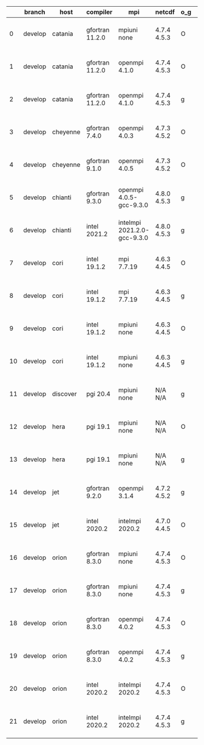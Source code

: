 |    | branch   | host     | compiler        | mpi                         | netcdf      | o_g   | os     | build   | u_pass   | u_fail   | s_pass   | s_fail   | e_pass   | e_fail   | nuopc_pass   | nuopc_fail   | artifacts_hash                                                                                                                                                        | modified                  |
|----|----------|----------|-----------------|-----------------------------|-------------|-------|--------|---------|----------|----------|----------|----------|----------|----------|--------------|--------------|-----------------------------------------------------------------------------------------------------------------------------------------------------------------------|---------------------------|
|  0 | develop  | catania  | gfortran 11.2.0 | mpiuni none                 | 4.7.4 4.5.3 | O     | Darwin | pass    | 12142    | 0        | 8        | 0        | 43       | 0        | 0            | 50           | [artifacts](https://github.com/esmf-org/esmf-test-artifacts/tree/fe61faadce89ac053503cc0d647d08767b341775/develop/catania/gfortran/11.2.0/O/mpiuni/none)              | 2022-06-06 09:19:00 -0600 |
|  1 | develop  | catania  | gfortran 11.2.0 | openmpi 4.1.0               | 4.7.4 4.5.3 | O     | Darwin | pass    | 13656    | 9        | 49       | 0        | 80       | 0        | 45           | 5            | [artifacts](https://github.com/esmf-org/esmf-test-artifacts/tree/e8cbb6484977a143d05213d4e06979c8cc7957d0/develop/catania/gfortran/11.2.0/O/openmpi/4.1.0)            | 2022-06-06 08:07:46 -0600 |
|  2 | develop  | catania  | gfortran 11.2.0 | openmpi 4.1.0               | 4.7.4 4.5.3 | g     | Darwin | pass    | 13656    | 9        | 49       | 0        | 80       | 0        | 45           | 5            | [artifacts](https://github.com/esmf-org/esmf-test-artifacts/tree/e5bcef45bbec3d2f07360b6f6a19a3c0b7676e39/develop/catania/gfortran/11.2.0/g/openmpi/4.1.0)            | 2022-06-06 10:35:07 -0600 |
|  3 | develop  | cheyenne | gfortran 7.4.0  | openmpi 4.0.3               | 4.7.3 4.5.2 | O     | Linux  | pass    | 13665    | 0        | 49       | 0        | 80       | 0        | 50           | 0            | [artifacts](https://github.com/esmf-org/esmf-test-artifacts/tree/74d22941257dd66c11515e2c05b45d025be7534b/develop/cheyenne/gfortran/7.4.0/O/openmpi/4.0.3)            | 2022-06-06 12:17:44 -0600 |
|  4 | develop  | cheyenne | gfortran 9.1.0  | openmpi 4.0.5               | 4.7.3 4.5.2 | O     | Linux  | pass    | 13665    | 0        | 49       | 0        | 80       | 0        | 50           | 0            | [artifacts](https://github.com/esmf-org/esmf-test-artifacts/tree/e4b282c302c7df2805a2e49354315e31ff41ec82/develop/cheyenne/gfortran/9.1.0/O/openmpi/4.0.5)            | 2022-06-06 12:20:19 -0600 |
|  5 | develop  | chianti  | gfortran 9.3.0  | openmpi 4.0.5-gcc-9.3.0     | 4.8.0 4.5.3 | g     | Linux  | pass    | 13665    | 0        | 49       | 0        | 80       | 0        | 50           | 0            | [artifacts](https://github.com/esmf-org/esmf-test-artifacts/tree/f85e948df1ad2ea830d2253aaefa5434da413962/develop/chianti/gfortran/9.3.0/g/openmpi/4.0.5-gcc-9.3.0)   | 2022-06-06 03:46:07 -0400 |
|  6 | develop  | chianti  | intel 2021.2    | intelmpi 2021.2.0-gcc-9.3.0 | 4.8.0 4.5.3 | g     | Linux  | pass    | 13665    | 0        | 49       | 0        | 80       | 0        | 50           | 0            | [artifacts](https://github.com/esmf-org/esmf-test-artifacts/tree/5461bb22bc29a76688e70056ec1dd0bf39eca76f/develop/chianti/intel/2021.2/g/intelmpi/2021.2.0-gcc-9.3.0) | 2022-06-06 04:43:24 -0400 |
|  7 | develop  | cori     | intel 19.1.2    | mpi 7.7.19                  | 4.6.3 4.4.5 | O     | Unicos | pass    | 13665    | 0        | 49       | 0        | 80       | 0        | 50           | 0            | [artifacts](https://github.com/esmf-org/esmf-test-artifacts/tree/5ae8728156926813bc520f0d5cbc1e2107d055af/develop/cori/intel/19.1.2/O/mpi/7.7.19)                     | 2022-06-06 09:12:15 -0700 |
|  8 | develop  | cori     | intel 19.1.2    | mpi 7.7.19                  | 4.6.3 4.4.5 | g     | Unicos | pass    | 13665    | 0        | 49       | 0        | 80       | 0        | 50           | 0            | [artifacts](https://github.com/esmf-org/esmf-test-artifacts/tree/253672acde8eb68b9f7d68ddf160f093391c388b/develop/cori/intel/19.1.2/g/mpi/7.7.19)                     | 2022-06-06 15:24:20 -0700 |
|  9 | develop  | cori     | intel 19.1.2    | mpiuni none                 | 4.6.3 4.4.5 | O     | Unicos | pass    | 12142    | 0        | 8        | 0        | 43       | 0        | 0            | 50           | [artifacts](https://github.com/esmf-org/esmf-test-artifacts/tree/922444293cb834b656ae1fb9a790fc2b2cc5f0c8/develop/cori/intel/19.1.2/O/mpiuni/none)                    | 2022-06-06 06:35:21 -0700 |
| 10 | develop  | cori     | intel 19.1.2    | mpiuni none                 | 4.6.3 4.4.5 | g     | Unicos | pass    | 12142    | 0        | 8        | 0        | 43       | 0        | 0            | 50           | [artifacts](https://github.com/esmf-org/esmf-test-artifacts/tree/ac1daf2716a97a14871a2e30a58909358d27c267/develop/cori/intel/19.1.2/g/mpiuni/none)                    | 2022-06-06 10:20:24 -0700 |
| 11 | develop  | discover | pgi 20.4        | mpiuni none                 | N/A N/A     | g     | Linux  | pass    | 11516    | 626      | 4        | 4        | 40       | 3        | 0            | 50           | [artifacts](https://github.com/esmf-org/esmf-test-artifacts/tree/3bafbe2e0461099d1a884733a6d3fac3e7e20da5/develop/discover/pgi/20.4/g/mpiuni/none)                    | 2022-06-06 03:10:15 -0400 |
| 12 | develop  | hera     | pgi 19.1        | mpiuni none                 | N/A N/A     | O     | Linux  | pass    | 11516    | 626      | 6        | 2        | 40       | 3        | 0            | 50           | [artifacts](https://github.com/esmf-org/esmf-test-artifacts/tree/8cc3b52394aabdd77e32e628c2a7d88a0df3fd69/develop/hera/pgi/19.1/O/mpiuni/none)                        | 2022-06-06 07:23:02 +0000 |
| 13 | develop  | hera     | pgi 19.1        | mpiuni none                 | N/A N/A     | g     | Linux  | pass    | 11516    | 626      | 4        | 4        | 40       | 3        | 0            | 50           | [artifacts](https://github.com/esmf-org/esmf-test-artifacts/tree/7985aa87b5b620f95ca1b17ade56f41e4e9b5984/develop/hera/pgi/19.1/g/mpiuni/none)                        | 2022-06-06 07:34:36 +0000 |
| 14 | develop  | jet      | gfortran 9.2.0  | openmpi 3.1.4               | 4.7.2 4.5.2 | g     | Linux  | fail    | fail     | fail     | fail     | fail     | fail     | fail     | fail         | fail         | [artifacts](https://github.com/esmf-org/esmf-test-artifacts/tree/6a24363708fad8c8c1b87106bd727c0ab55b6210/develop/jet/gfortran/9.2.0/g/openmpi/3.1.4)                 | 2022-06-05 03:59:33 +0000 |
| 15 | develop  | jet      | intel 2020.2    | intelmpi 2020.2             | 4.7.0 4.4.5 | O     | Linux  | pass    | pending  | pending  | pending  | pending  | pending  | pending  | pending      | pending      | [artifacts](https://github.com/esmf-org/esmf-test-artifacts/tree/06969eabbe23e8431b3b99999ef045f47e787d95/develop/jet/intel/2020.2/O/intelmpi/2020.2)                 | 2022-06-04 04:08:11 +0000 |
| 16 | develop  | orion    | gfortran 8.3.0  | mpiuni none                 | 4.7.4 4.5.3 | O     | Linux  | pass    | 12142    | 0        | 8        | 0        | 43       | 0        | 0            | 50           | [artifacts](https://github.com/esmf-org/esmf-test-artifacts/tree/c49cedd7867507d147c9877ecf3557e2811f360a/develop/orion/gfortran/8.3.0/O/mpiuni/none)                 | 2022-06-06 02:49:35 -0500 |
| 17 | develop  | orion    | gfortran 8.3.0  | mpiuni none                 | 4.7.4 4.5.3 | g     | Linux  | pass    | 12142    | 0        | 8        | 0        | 43       | 0        | 0            | 50           | [artifacts](https://github.com/esmf-org/esmf-test-artifacts/tree/6aafd38745c4e7be4211691841b3bbc1f8cad1ae/develop/orion/gfortran/8.3.0/g/mpiuni/none)                 | 2022-06-06 03:01:11 -0500 |
| 18 | develop  | orion    | gfortran 8.3.0  | openmpi 4.0.2               | 4.7.4 4.5.3 | O     | Linux  | pass    | 13665    | 0        | 49       | 0        | 80       | 0        | 50           | 0            | [artifacts](https://github.com/esmf-org/esmf-test-artifacts/tree/ce261d072460f5f428d2f056b4cf222a8e5c4dec/develop/orion/gfortran/8.3.0/O/openmpi/4.0.2)               | 2022-06-06 03:30:09 -0500 |
| 19 | develop  | orion    | gfortran 8.3.0  | openmpi 4.0.2               | 4.7.4 4.5.3 | g     | Linux  | pass    | 13665    | 0        | 49       | 0        | 80       | 0        | 50           | 0            | [artifacts](https://github.com/esmf-org/esmf-test-artifacts/tree/c78f6961e46511f2403a65a0e8b295651d40890d/develop/orion/gfortran/8.3.0/g/openmpi/4.0.2)               | 2022-06-06 03:35:50 -0500 |
| 20 | develop  | orion    | intel 2020.2    | intelmpi 2020.2             | 4.7.4 4.5.3 | O     | Linux  | pass    | 13665    | 0        | 49       | 0        | 80       | 0        | 50           | 0            | [artifacts](https://github.com/esmf-org/esmf-test-artifacts/tree/6a07890cc3aa9f2e7fdf4643c600ea8de8c63f95/develop/orion/intel/2020.2/O/intelmpi/2020.2)               | 2022-06-06 03:32:55 -0500 |
| 21 | develop  | orion    | intel 2020.2    | intelmpi 2020.2             | 4.7.4 4.5.3 | g     | Linux  | pass    | 13665    | 0        | 49       | 0        | 80       | 0        | 50           | 0            | [artifacts](https://github.com/esmf-org/esmf-test-artifacts/tree/d4032e5c7481ad50e9f9e6c6a24c1ae7e5f36f21/develop/orion/intel/2020.2/g/intelmpi/2020.2)               | 2022-06-06 03:34:08 -0500 |